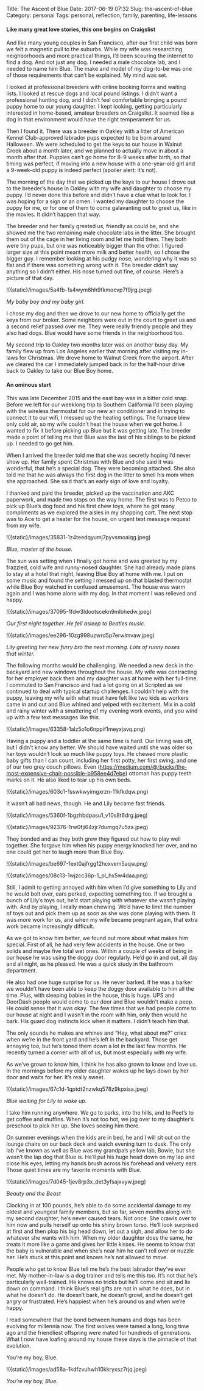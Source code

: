 Title: The Ascent of Blue
Date: 2017-06-19 07:32
Slug: the-ascent-of-blue
Category: personal
Tags: personal, reflection, family, parenting, life-lessons

#### Like many great love stories, this one begins on Craigslist

And like many young couples in San Francisco, after our first child was born we felt a magnetic pull to the suburbs. While my wife was researching neighborhoods and more practical things, I’d been scouring the internet to find a dog. And not just any dog. I needed a male chocolate lab, and I needed to name him Blue. The make and model of my dog-to-be was one of those requirements that can’t be explained. My mind was set.

I looked at professional breeders with online booking forms and waiting lists. I looked at rescue dogs and local pound listings. I didn’t want a professional hunting dog, and I didn’t feel comfortable bringing a pound puppy home to our young daughter. I kept looking, getting particularly interested in home-based, amateur breeders on Craigslist. It seemed like a dog in that environment would have the right temperament for us.

Then I found it. There was a breeder in Oakley with a litter of American Kennel Club-approved labrador pups expected to be born around Halloween. We were scheduled to get the keys to our house in Walnut Creek about a month later, and we planned to actually move in about a month after that. Puppies can’t go home for 8–9 weeks after birth, so that timing was perfect, if moving into a new house with a one-year-old girl and a 9-week-old puppy is indeed perfect (spoiler alert: it’s not).

The morning of the day that we picked up the keys to our house I drove out to the breeder’s house in Oakley with my wife and daughter to choose my puppy. I’d never done this before and didn’t have a clue what to look for. I was hoping for a sign or an omen. I wanted my daughter to choose the puppy for me, or for one of them to come galavanting out to greet us, like in the movies. It didn’t happen that way.

The breeder and her family greeted us, friendly as could be, and she showed me the two remaining male chocolate labs in the litter. She brought them out of the cage in her living room and let me hold them. They both were tiny pups, but one was noticeably bigger than the other. I figured larger size at this point meant more milk and better health, so I chose the bigger guy. I remember looking at his pudgy nose, wondering why it was so flat and if there was something wrong with it. The breeder didn’t say anything so I didn’t either. His nose turned out fine, of course. Here’s a picture of that day.

!({static}/images/5a4fb-1s4wym6hh9fkmocvp7f9jrg.jpeg)

*My baby boy and my baby girl.*

I chose my dog and then we drove to our new home to officially get the keys from our broker. Some neighbors were out in the court to greet us and a second relief passed over me. They were really friendly people and they also had dogs. Blue would have some friends in the neighborhood too.

My second trip to Oakley two months later was on another busy day. My family flew up from Los Angeles earlier that morning after visiting my in-laws for Christmas. We drove home to Walnut Creek from the airport. After we cleared the car I immediately jumped back in for the half-hour drive back to Oakley to take our Blue Boy home.

#### An ominous start

This was late December 2015 and the east bay was in a bitter cold snap. Before we left for our weeklong trip to Southern California I’d been playing with the wireless thermostat for our new air conditioner and in trying to connect it to our wifi, I messed up the heating settings. The furnace blew only cold air, so my wife couldn’t heat the house when we got home. I wanted to fix it before picking up Blue but it was getting late. The breeder made a point of telling me that Blue was the last of his siblings to be picked up. I needed to go get him.

When I arrived the breeder told me that she was secretly hoping I’d never show up. Her family spent Christmas with Blue and she said it was wonderful, that he’s a special dog. They were becoming attached. She also told me that he was always the first dog in the litter to smell his mom when she approached. She said that’s an early sign of love and loyalty.

I thanked and paid the breeder, picked up the vaccination and AKC paperwork, and made two stops on the way home. The first was to Petco to pick up Blue’s dog food and his first chew toys, where he got many compliments as we explored the aisles in my shopping cart. The next stop was to Ace to get a heater for the house, on urgent text message request from my wife.

!({static}/images/35831-1z4teedqyumj7pyvsmoaiqg.jpeg)

*Blue, master of the house.*

The sun was setting when I finally got home and was greeted by my frazzled, cold wife and runny-nosed daughter. She had already made plans to stay at a hotel that night, leaving Blue Boy at home with me. I put on some music and found the setting I messed up on that blasted thermostat while Blue Boy watched in confused amusement. The house was warm again and I was home alone with my dog. In that moment I was relieved and happy.

!({static}/images/37095-1fdw3ldootscekn9mlbhedw.jpeg)

*Our first night together. He fell asleep to Beatles music.*

!({static}/images/ee296-10zg998uzwrd5p7erwlmvaw.jpeg)

*Lily greeting her new furry bro the next morning. Lots of runny noses that winter.*

The following months would be challenging. We needed a new deck in the backyard and new windows throughout the house. My wife was contracting for her employer back then and my daughter was at home with her full-time. I commuted to San Francisco and had a lot going on at Scripted as we continued to deal with typical startup challenges. I couldn’t help with the puppy, leaving my wife with what must have felt like two kids as workers came in and out and Blue whined and yelped with excitement. Mix in a cold and rainy winter with a smattering of my evening work events, and you wind up with a few text messages like this.

!({static}/images/63358-1alz5o1o6nppif1meyxjavq.png)

Having a puppy and a toddler at the same time is hard. Our timing was off, but I didn’t know any better. We should have waited until she was older so her toys wouldn’t look so much like puppy toys. He chewed more plastic baby gifts than I can count, including her first potty, her first swing, and one of our two grey couch pillows. Even (https://medium.com/@rbucks/the-most-expensive-chair-possible-b958ee4d7ebe) ottoman has puppy teeth marks on it. He also liked to tear up his own beds.

!({static}/images/603c1-1sswkwyimgxrzn-11kfkdqw.png)

It wasn’t all bad news, though. He and Lily became fast friends.

!({static}/images/5360f-1bgzhbdpasu1_v10s8t6drg.jpeg)

!({static}/images/92376-1rw0fji64zjr7dumgq7u5za.jpeg)

They bonded and as they both grew they figured out how to play well together. She forgave him when his puppy energy knocked her over, and no one could get her to laugh more than Blue Boy.

!({static}/images/be697-1ext0ajfrgg12hcxvem5aqw.png)

!({static}/images/08c13-1wjzcc36p-1_pl_hx5w4daa.png)

Still, I admit to getting annoyed with him when I’d give something to Lily and he would bolt over, ears perked, expecting something too. If we brought a bunch of Lily’s toys out, he’d start playing with whatever she wasn’t playing with. And by playing, I really mean chewing. We’d have to limit the number of toys out and pick them up as soon as she was done playing with them. It was more work for us, and when my wife became pregnant again, that extra work became increasingly difficult.

As we got to know him better, we found out more about what makes him special. First of all, he had very few accidents in the house. One or two solids and maybe five total wet ones. Within a couple of weeks of being in our house he was using the doggy door regularly. He’d go in and out, all day and all night, as he pleased. He was a quick study in the bathroom department.

He also had one huge surprise for us. He never barked. If he was a barker we wouldn’t have been able to keep the doggy door available to him all the time. Plus, with sleeping babies in the house, this is huge. UPS and DoorDash people would come to our door and Blue wouldn’t make a peep. He could sense that it was okay. The few times that we had people come to our house at night and I wasn’t in the room with him, only then would he bark. His guard dog instincts kick when it matters. I didn’t teach him that.

The only sounds he makes are whines and “Hey, what about me?” cries when we’re in the front yard and he’s left in the backyard. Those get annoying too, but he’s toned them down a lot in the last few months. He recently turned a corner with all of us, but most especially with my wife.

As we’ve grown to know him, I think he has also grown to know and love us. In the mornings before my older daughter wakes up he lays down by her door and waits for her. It’s really sweet.

!({static}/images/67c1d-1qptdt2nzwkq578z9kpxisa.jpeg)

*Blue waiting for Lily to wake up.*

I take him running anywhere. We go to parks, into the hills, and to Peet’s to get coffee and muffins. When it’s not too hot, we jog over to my daughter’s preschool to pick her up. She loves seeing him there.

On summer evenings when the kids are in bed, he and I will sit out on the lounge chairs on our back deck and watch evening turn to dusk. The only lab I’ve known as well as Blue was my grandpa’s yellow lab, Bowie, but she wasn’t the lap dog that Blue is. He’ll put his huge head down on my lap and close his eyes, letting my hands brush across his forehead and velvety ears. Those quiet times are my favorite moments with Blue.

!({static}/images/7d045-1jev8rp3x_det3yfsajxvyw.jpeg)

*Beauty and the Beast*

Clocking in at 100 pounds, he’s able to do some accidental damage to my oldest and youngest family members, but so far, seven months along with my second daughter, he’s never caused tears. Not once. She crawls over to him now and pulls herself up onto his shiny brown torso. He’ll look surprised at first and then plop his big head down, let out a sigh, and allow her to do whatever she wants with him. When my older daughter does the same, he treats it more like a game and gives her little kisses. He seems to know that the baby is vulnerable and when she’s near him he can’t roll over or nuzzle her. He’s stuck at this point and knows he’s not allowed to move.

People who get to know Blue tell me he’s the best labrador they’ve ever met. My mother-in-law is a dog trainer and tells me this too. It’s not that he’s particularly well-trained. He knows no tricks but he’ll come and sit and lie down on command. I think Blue’s real gifts are not in what he does, but in what he doesn’t do. He doesn’t bark, he doesn’t growl, and he doesn’t get angry or frustrated. He’s happiest when he’s around us and when we’re happy.

I read somewhere that the bond between humans and dogs has been evolving for millennia now. The first wolves were tamed a long, long time ago and the friendliest offspring were mated for hundreds of generations. What I now have loafing around my house these days is the pinnacle of that evolution.

You’re my boy, Blue.

!({static}/images/ad58a-1kdfzvuhwh10kkryxsz7rjq.jpeg)

*You’re my boy, Blue.*